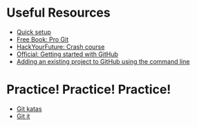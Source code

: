 # Useful Resources
<ul>
  <li><a href="https://github.com/HackTechGO/Command-Git/blob/master/git-setup.md">Quick setup</a></li>
  <li><a href="https://git-scm.com/book/en/v2">Free Book: Pro Git</a></li>
  <li><a href="  https://github.com/HackTechGO/Git">HackYourFuture: Crash course</a></li>
  <li><a href="https://help.github.com/en">Official: Getting started with GitHub</a></li>
  <li><a href="https://help.github.com/en/articles/adding-an-existing-project-to-github-using-the-command-line">Adding an existing project to GitHub using the command line </a></li>
</ul>

# Practice! Practice! Practice!
<ul>
  <li><a href="https://github.com/HackTechGO/git-katas" target="_blank">Git katas </a></li>
    <li><a href="https://github.com/HackTechGO/git-it-electron" target="_blank">Git it </a></li>

</ul>
